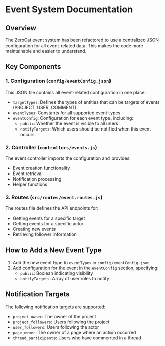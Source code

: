 # Event System Documentation

## Overview

The ZeroCat event system has been refactored to use a centralized JSON configuration for all event-related data. This makes the code more maintainable and easier to understand.

## Key Components

### 1. Configuration (`config/eventConfig.json`)

This JSON file contains all event-related configuration in one place:

- `targetTypes`: Defines the types of entities that can be targets of events (PROJECT, USER, COMMENT)
- `eventTypes`: Constants for all supported event types
- `eventConfig`: Configuration for each event type, including:
  - `public`: Whether the event is visible to all users
  - `notifyTargets`: Which users should be notified when this event occurs

### 2. Controller (`controllers/events.js`)

The event controller imports the configuration and provides:

- Event creation functionality
- Event retrieval
- Notification processing
- Helper functions

### 3. Routes (`src/routes/event.routes.js`)

The routes file defines the API endpoints for:

- Getting events for a specific target
- Getting events for a specific actor
- Creating new events
- Retrieving follower information

## How to Add a New Event Type

1. Add the new event type to `eventTypes` in `config/eventConfig.json`
2. Add configuration for the event in the `eventConfig` section, specifying:
   - `public`: Boolean indicating visibility
   - `notifyTargets`: Array of user roles to notify

## Notification Targets

The following notification targets are supported:

- `project_owner`: The owner of the project
- `project_followers`: Users following the project
- `user_followers`: Users following the actor
- `page_owner`: The owner of a page where an action occurred
- `thread_participants`: Users who have commented in a thread